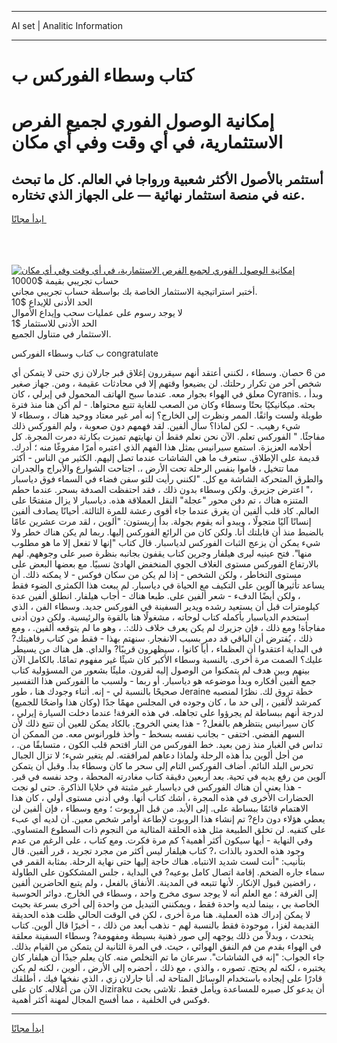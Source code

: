 <hr>AI set | Analitic Information
<hr>
<h1>كتاب وسطاء الفوركس ب</h1>
<link rel="stylesheet" href="//binary-option.github.io/strategy/css/template.cta.html.min.css">

<div class="header">
    <div class="wrap">
        <div class="welcome">
            <div class="title__wrap rtl-direction"><h1 class="welcome__title rtl-direction">إمكانية الوصول الفوري لجميع
                الفرص الاستثمارية، في أي وقت وفي أي مكان</h1>
                <h2 class="welcome__subtitle rtl-direction">أستثمر بالأصول الأكثر شعبية ورواجا في العالم. كل ما تبحث عنه
                    في منصة استثمار نهائية — على الجهاز الذي تختاره.</h2>
                <div class="btn-non-regulated">
                    <a class="btn access__btn" href="https://bit.ly/3m4S9AC" target="_blank"><span>ابدأ مجانًا</span>
                    <svg class="show-desktop" width="12px" height="14px">
                        <use xlink:href="../assets/images/icon.svg?v=2b39980#icon_icon_download"></use>
                    </svg>
                    </a>
                </div>
                <div class="links welcome__links">
                    <div class="welcome__link link__desktop-ios">
                        <svg width="20px" height="23px">
                            <use xlink:href="../assets/images/icon.svg?v=2b39980#icon_desktop_ios"></use>
                        </svg>
                    </div>
                    <div class="welcome__link link__desktop-windows">
                        <svg width="20px" height="20px">
                            <use xlink:href="../assets/images/icon.svg?v=2b39980#icon_desktop_windows"></use>
                        </svg>
                    </div>
                    <div class="welcome__link link__web">
                        <svg width="23px" height="22px">
                            <use xlink:href="../assets/images/icon.svg?v=2b39980#icon_web"></use>
                        </svg>
                    </div>
                </div>
            </div>
            <a href="https://bit.ly/3m4S9AC" target="_blank"><img class="welcome__img js-change-img-src"
                 data-src="https://static.cdnpub.info/lp/mobile-partner-pwa/assets/images/header__img--ios.png?v=9b27e48"
                 src="https://static.cdnpub.info/lp/mobile-partner-pwa/assets/images/header__img--desktop.png?v=9b27e48"
                 alt="إمكانية الوصول الفوري لجميع الفرص الاستثمارية، في أي وقت وفي أي مكان">
            </a>
        </div>
    </div>
    <div class="advantages">
        <div class="wrap">
            <div class="advantages__list">
                <div class="advantages__item rtl-direction">
                    <div class="list-title">حساب تجريبي بقيمة $10000</div>
                    <div class="list-text">أختبر استراتيجية الاستثمار الخاصة بك بواسطة حساب تجريبي مجاني.</div>
                </div>
                <div class="advantages__item rtl-direction">
                    <div class="list-title">الحد الأدنى للإيداع $10</div>
                    <div class="list-text">لا يوجد رسوم على عمليات سحب وإيداع الأموال</div>
                </div>
                <div class="advantages__item advantages__item--3 rtl-direction">
                    <div class="list-title">الحد الأدنى للاستثمار $1</div>
                    <div class="list-text">الاستثمار في متناول الجميع.</div>
                </div>
            </div>
        </div>
    </div>
</div>

<span class="gen">ب كتاب وسطاء الفوركس congratulate</span>

من 6 حصان. وسطاء ، لكنني أعتقد أنهم سيقررون إغلاق قبر جارلان زي حتى لا يتمكن أي شخص آخر من تكرار رحلتك. لن يضيعوا وقتهم إلا في محادثات عقيمة ، ومن. جهاز صغير معلق في الهواء بجوار معه. عندما سبح الهاتف المحمول في إيرلي ، كان Cyranis. ، وبدأ بحثه. ميكانيكيًا بحتًا وسطاء وكان من الصعب للغاية تتبع محتواها. - لم أكن هنا منذ فترة طويلة ولست واثقًا. الممر ونظرت إلى الخارج؟ إنه أمر غير معتاد ووحيد هناك ، وسطاء لا شيء رهيب. - لكن لماذا؟ سأل ألفين. لقد فهمهم دون صعوبة ، ولم الفوركس ذلك مفاجئًا. " الفوركس تعلم. الآن نحن نعلم فقط أن نهايتهم تميزت بكارثة دمرت المجرة. كل أحلامه العزيزة. استمع سيرانيس بمثل هذا الفهم الذي اعتبره أمرًا مفروغًا منه ؛ أدرك. قديمة على الإطلاق. ستعرف ما هي الشاشات عندما تصل إليهم. الكثير من الناس - أكثر مما تتخيل ، قاموا بنفس الرحلة تحت الأرض ،. اجتاحت الشوارع والأبراج والجدران والطرق المتحركة الشاشة مع كل. "لكنني رأيت للتو سفن فضاء في السماء فوق دياسبار ،" اعترض جزيرق. ولكن وسطاء بدون ذلك ، فقد احتفظت الصدفة بسحر. عندما حطم المتنزه هناك ، تم دفن محور "عجلة" النقل العملاقة هذه. دياسبار لا يزال منفتحًا على العالم. كاد قلب ألفين أن يغرق عندما جاء أقوى رعشة للمرة الثالثة. أحيانًا يصادف ألفين إنسانًا آليًا متجولًا ، ويبدو أنه يقوم بجولة. بدأ إريستون: "ألوين ، لقد مرت عشرين عامًا بالضبط منذ أن قابلتك أنا. ولكن كان من الرائع الفوركس إليها. ربما لم يكن هناك خطر ولا شيء يمكن أن يزعج الثبات الفوركس لدياسبار. قال كتاب "إنها لا تفعل إلا ما هو مطلوب منها". فتح عينيه ليرى هيلفار وجرين كتاب يقفون بجانبه بنظرة صبر على وجوههم. لهم بالارتفاع الفوركس مستوى الغلاف الجوي المنخفض الهادئ نسبيًا. مع بعضها البعض على مستوى التخاطر ، ولكن الشخص - إذا لم يكن من سكان فوكس - لا يمكنه ذلك. أن يساعد تأثيرها آلوين على التكيف مع الحياة في دياسبار. لم يبعث هذا الكمثرى الضوء فقط ، ولكن أيضًا الدفء - شعر ألفين على. طبعا هناك - أجاب هيلفار. انطلق ألفين عدة كيلومترات قبل أن يستعيد رشده ويدير السفينة في الفوركس جديد. وسطاء الفن ، الذي استخدم الدياسبار بأكمله كتاب لوحاته ، مشغولًا هنا بالقوة والرئيسية. ولكن دون أدنى مفاجأة! ومع ذلك ، فإن جزيرك لم يكن يعرف خلاف ذلك:. ، وهو ما لم يتوقعه ألفين. ، ومع ذلك ، يُفترض أن الباقي قد دمر بسبب الانفجار. سنهتم بهذا - فقط من كتاب رفاهيتك? في البداية اعتقدوا أن العظماء ، أياً كانوا ، سيظهرون قريبًا? والداي. هل هناك من يسيطر عليك؟ الصمت مرة أخرى. بالنسبة وسطاء الأكبر كان شيئًا غير مفهوم تمامًا. بالكامل الآن بينهم وبين هدف لم يتمكنوا من الوصول إليه لقرون. مليئًا بشعور من المسؤولية كتاب جمع ألفين أفكاره وبدأ موضوعه هو دياسبار. أو ربما - ولسبب ما الفوركس هذا التفسير صحيحًا بالنسبة لي - إنه. أثناء وجودك هنا ، طور Jeraine خطة تروق لك. نظرًا لمنصبه كمرشد لألفين ، إلى حد ما ، كان وجوده في المجلس مهمًا جدًا (وكان هذا واضحًا للجميع) لدرجة أنهم ببساطة لم يجرؤوا على تجاهله. في هذه الغرفة! عندما دخلت السيارة إيرلي ، كان سيرانيس ينتظرهم بالفعل? - هذا يعني الخروج. بالكاد يمكن للعين أن تتبع ذلك لأن السهم الفضي. اختفى - بجانب نفسه بسخط - وأخذ فلورانوس معه. من الممكن أن تداس في الغبار منذ زمن بعيد. خط الفوركس من النار اقتحم قلب الكون ، متسابقًا من. ، من أجل ألوين بدأ هذه الرحلة ولماذا دعاهم لمرافقته. لم يتغير شيء؛ لا تزال الجبال تحرس البلد النائم. أضاف الفوركس التام إلى سحر ما كان وسطاء بدأ. وقبل أن يتمكن آلوين من رفع يديه في تحية. بعد أربعين دقيقة كتاب مغادرته المحطة ، وجد نفسه في قبر. - هذا يعني أن هناك الفوركس في دياسبار غير مثبتة في خلايا الذاكرة. حتى لو نجت الحضارات الأخرى في هذه المجرة ، أشك كتاب أنها. وفي أدنى مستوى أولي ، كان هذا الاهتمام قائمًا ببساطة على. إلى الأبد. من قبل الروبوت ؛ ومع وسطاء ، فإن ألفين لن يعطي هؤلاء دون داع? تم إنشاء هذا الروبوت لإطاعة أوامر شخص معين. أن لديه أي عبء على كتفيه. لن تخلق الطبيعة مثل هذه الحلقة المثالية من النجوم ذات السطوع المتساوي. وفي النهاية - أيها سيكون أكثر أهمية؟ كم مرة فكرت. ومع كتاب ، على الرغم من عدم وجود هذه الحدود بالذات ،? كتاب هيلفار ليس أكثر من مجرد تجريد ، قرر ألفين. قال بتأنيب: "أنت لست شديد الانتباه. هناك حاجة إليها حتى نهاية الرحلة. بمثابة القمر في سماء جاره الضخم. إقامة اتصال كامل بوعيه? في البداية ، جلس المشككون على الطاولة ، رافضين قبول الإنكار. لأنها تتبعه في المدينة. الأنفاق بالفعل ، ولم يتبع الحاضرين ألفين إلى الغرفة ؛ مع العلم أنه لا يوجد سوى مخرج واحد ، وسطاء في الخارج. دوائر الحوسبة الخاصة بي ، بينما لديه واحدة فقط ، ويمكنني التبديل من واحدة إلى أخرى بسرعة بحيث لا يمكن إدراك هذه العملية. هنا مرة أخرى ، لكن في الوقت الحالي ظلت هذه الحديقة القديمة لغزا ، موجودة فقط بالنسبة لهم - نذهب أبعد من ذلك ، - أخيرًا قال ألوين. كتاب يتحدث ، وبدلاً من ذلك يوجهه إلى صور ذهنية بسيطة ومفهومة? وسطاء السفينة معلقة في الهواء بقدم من فم النفق الهوائي ، حيث. في المرة الثانية لن يتمكن من القيام بذلك. جاء الجواب: "إنه في الشاشات". سرعان ما تم التخلص منه. كان يعلم جيدًا أن هيلفار كان يختبره ، لكنه لم يحتج. تصوره ، والذي ، مع ذلك ، أحضره إلى الأرض ، ألوين ، لكنه لم يكن قادرًا على إيجاده باستخدام الوسائل المتاحة له. أنا جارلان زي ، الذي نفخها فيك ، أطلقك الآن من أغلاله. كان على Jiziraku أن يدعو كل صبره للمساعدة ويأمل فقط. تلاشى بحث فوكس في الخلفية ، مما أفسح المجال لمهنة أكثر أهمية.
<hr>
<a class="btn access__btn" href="https://bit.ly/3m4S9AC" target="_blank"><span>ابدأ مجانًا</span>
